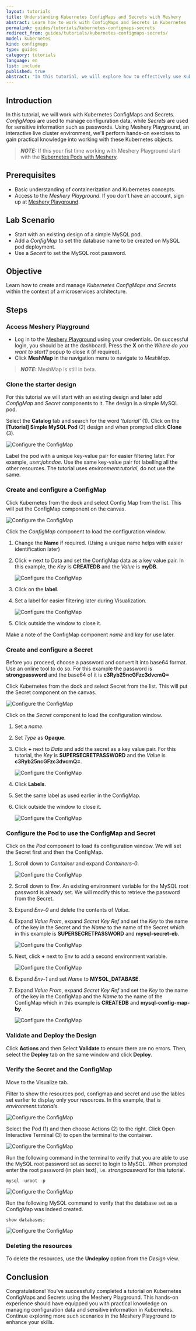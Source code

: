 ```yaml
---
layout: tutorials
title: Understanding Kubernetes ConfigMaps and Secrets with Meshery
abstract: Learn how to work with ConfigMaps and Secrets in Kubernetes
permalink: guides/tutorials/kubernetes-configmaps-secrets
redirect_from: guides/tutorials/kubernetes-configmaps-secrets/
model: kubernetes
kind: configmaps
type: guides
category: tutorials
language: en
list: include
published: true
abstract: "In this tutorial, we will explore how to effectively use Kubernetes ConfigMaps and Secrets for managing configuration data and sensitive information. Leveraging Meshery Playground, an interactive live cluster environment, we'll perform hands-on labs to understand the practical aspects of working with ConfigMaps and Secrets in Kubernetes."
---
```


## Introduction

In this tutorial, we will work with Kubernetes ConfigMaps and Secrets. _ConfigMaps_ are used to manage configuration data, while _Secrets_ are used for sensitive information such as passwords. Using Meshery Playground, an interactive live cluster environment, we'll perform hands-on exercises to gain practical knowledge into working with these Kubernetes objects.

> **_NOTE:_** If this your fist time working with Meshery Playground start with the [Kubernetes Pods with Meshery](./kubernetes-pods.md).

## Prerequisites

- Basic understanding of containerization and Kubernetes concepts.
- Access to the _Meshery Playground_. If you don't have an account, sign up at [Meshery Playground](https://play.meshery.io/).

## Lab Scenario

 - Start with an existing design of a simple MySQL pod. 
 - Add a _ConfigMap_ to set the database name to be created on MySQL pod deployment.
 - Use a _Secert_ to set the MySQL root password.

## Objective

Learn how to create and manage _Kubernetes ConfigMaps and Secrets_ within the context of a microservices architecture.

## Steps

### Access Meshery Playground

- Log in to the [Meshery Playground](http://playground.meshery.io/) using your credentials. On successful login, you should be at the dashboard. Press the **X** on the _Where do you want to start?_ popup to close it (if required).
- Click **MeshMap** in the navigation menu to navigate to _MeshMap_.

> **_NOTE:_** MeshMap is still in beta.

### Clone the starter design

For this tutorial we will start with an existing design and later add _ConfigMap_ and _Secret_ components to it. The design is a simple MySQL pod.

Select the **Catalog** tab and search for the word _'tutorial'_ (1). Click on the **[Tutorial] Simple MySQL Pod** (2) design and when prompted click **Clone** (3).

![Configure the ConfigMap](./screenshots/2024-04-17_20-01.png)

Label the pod with a unique key-value pair for easier filtering later. For example, _user:johndoe_. Use the same key-value pair fot labelling all the other resources. The tutorial uses _environment:tutorial_, do not use the same.


### Create and configure a ConfigMap

Click Kubernetes from the dock and select Config Map from the list. This will put the ConfigMap component on the canvas.  

![Configure the ConfigMap](./screenshots/2024-04-16_18-03.png)

Click the _ConfigMap_ component to load the configuration window.

 1. Change the **Name** if required. (Using a unique name helps with easier identification later)
 2. Click **+** next to Data and set the ConfigMap data as a key value pair. In this example, the _Key_ is **CREATEDB** and the _Value_ is **myDB**.

    ![Configure the ConfigMap](./screenshots/2024-04-16_00-13.png)

 3. Click on the **label**.
 4. Set a label for easier filtering later during Visualization.

    ![Configure the ConfigMap](./screenshots/2024-04-16_00-18.png)

 5. Click outside the window to close it. 

Make a note of the ConfigMap component _name_ and _key_ for use later.


### Create and configure a Secret

 Before you proceed, choose a password and convert it into base64 format. Use an online tool to do so. For this example the password is **strongpassword** and the base64 of it is **c3Ryb25ncGFzc3dvcmQ=**

Click Kubernetes from the dock and select Secret from the list. This will put the Secret component on the canvas.  

![Configure the ConfigMap](./screenshots/2024-04-16_18-19.png)

Click on the _Secret_ component to load the configuration window.

 1. Set a _name_.
 2. Set _Type_ as **Opaque**.
 3. Click **+** next to _Data_ and add the secret as a key value pair. For this tutorial, the _Key_ is **SUPERSECRETPASSWORD** and the _Value_ is **c3Ryb25ncGFzc3dvcmQ=**.

    ![Configure the ConfigMap](./screenshots/2024-04-16_18-25.png)

 4. Click **Labels**.
 5. Set the same label as used earlier in the ConfigMap.
 6. Click outside the window to close it.

    ![Configure the ConfigMap](./screenshots/2024-04-16_18-26.png)

### Configure the Pod to use the ConfigMap and Secret

Click on the _Pod_ component to load its configuration window. We will set the Secret first and then the ConfigMap. 

 1. Scroll down to _Container_ and expand _Containers-0_.

    ![Configure the ConfigMap](./screenshots/2024-04-16_00-42.png)

 2. Scroll down to _Env_. An existing environment variable for the MySQL root password is already set. We will modify this to retrieve the password from the Secret.
 3. Expand _Env-0_ and delete the contents of _Value_.
 4. Expand _Value From_, expand _Secret Key Ref_ and set the _Key_ to the name of the key in the Secret and the _Name_ to the name of the Secret which in this example is **SUPERSECRETPASSWORD** and **mysql-secret-eb**.

    ![Configure the ConfigMap](./screenshots/2024-04-16_00-56.png)

 5. Next, click **+** next to Env to add a second environment variable. 

    ![Configure the ConfigMap](./screenshots/2024-04-16_00-57.png)

 6. Expand _Env-1_ and set _Name_ to **MYSQL_DATABASE**.
 7. Expand _Value From_, expand _Secret Key Ref_ and set the _Key_ to the name of the key in the ConfigMap and the _Name_ to the name of the ConfigMap which in this example is **CREATEDB** and **mysql-config-map-by**.

    ![Configure the ConfigMap](./screenshots/2024-04-16_01-00.png)


### Validate and Deploy the Design

Click **Actions** and then Select **Validate** to ensure there are no errors. Then, select the **Deploy** tab on the same window and click **Deploy**.

### Verify the Secret and the ConfigMap

Move to the Visualize tab.

Filter to show the resources pod, configmap and secret and use the lables set earlier to display only your resources. In this example, that is _environment:tutorials_.

![Configure the ConfigMap](./screenshots/2024-04-16_01-19.png)

Select the Pod (1) and then choose Actions (2) to the right. Click Open Interactive Terminal (3) to open the terminal to the container.

![Configure the ConfigMap](./screenshots/2024-04-16_01-25.png)

Run the following command in the terminal to verify that you are able to use the MySQL root password set as secret to login to MySQL. When prompted enter the root password (in plain text), i.e. _strongpassword_ for this tutorial.

`mysql -uroot -p` 

![Configure the ConfigMap](./screenshots/2024-04-16_01-27.png)

Run the following MySQL command to verify that the database set as a ConfigMap was indeed created.

`show databases;`

![Configure the ConfigMap](./screenshots/2024-04-16_01-29.png)

### Deleting the resources

To delete the resources, use the **Undeploy** option from the _Design_ view.


## Conclusion
Congratulations! You've successfully completed a tutorial on Kubernetes ConfigMaps and Secrets using the Meshery Playground. This hands-on experience should have equipped you with practical knowledge on managing configuration data and sensitive information in Kubernetes. Continue exploring more such scenarios in the Meshery Playground to enhance your skills.
